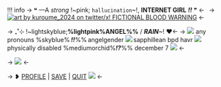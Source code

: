 !!! info
	-> ❝ —A *strong* !~pink; `hallucination`~!, **INTERNET GIRL** ***!!*** ❞ <-
 
-> [![art by kuroume_2024 on twitter/x! FICTIONAL BLOOD WARNING](https://i.postimg.cc/5tnTtnPm/kangel.png)](https://twitter.com/kuroume_1024/status/1510911997285904385) <-
 
-> ₊˚⊹ !~lightskyblue;**%lightpink%ANGEL%%** / ***RAIN***~! ♥<-
-> ![](https://i.postimg.cc/tJYC5rqM/pixel-1-creds-needed.png) any pronouns %skyblue% ***!!***%% angelgender ![](https://files.catbox.moe/qwg02v.gif) sapphillean
bpd havr ![](https://files.catbox.moe/8evmhi.gif) physically disabled %mediumorchid%***!?***%% december 7 ![](https://i.postimg.cc/SR3QtWjN/pixel-2-creds-needed.png) <-

-> ![](https://i.postimg.cc/W4P8Hsp2/divider-5-creds-needed.gif) <-

-> ❥ [PROFILE](/ames-diary) | [SAVE](/kangel-tries-stuff) | [QUIT](/above-the-angels-ring) ![](https://i.postimg.cc/W1W4RTQL/pixel-6-from-tomomi-on-neocities.gif) <-
